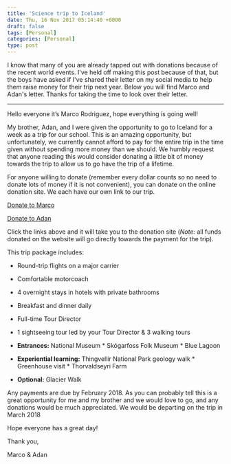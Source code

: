 ```yaml
---
title: 'Science trip to Iceland'
date: Thu, 16 Nov 2017 05:14:40 +0000
draft: false
tags: [Personal]
categories: [Personal]
type: post
---
```


I know that many of you are already tapped out with donations because of the
recent world events. I've held off making this post because of that, but the
boys have asked if I've shared their letter on my social media to help them
raise money for their trip next year. Below you will find Marco and Adan's
letter. Thanks for taking the time to look over their letter.

---

Hello everyone it’s Marco Rodriguez, hope everything is going well!

My brother, Adan, and I were given the opportunity to go to Iceland for a
week as a trip for our school. This is an amazing opportunity, but
unfortunately, we currently cannot afford to pay for the entire trip in the
time given without spending more money than we should. We humbly request
that anyone reading this would consider donating a little bit of money
towards the trip to allow us to go have the trip of a lifetime.

For anyone willing to donate (remember every dollar counts so no need to
donate lots of money if it is not convenient), you can donate on the
online donation site. We each have our own link to our trip.

[Donate to Marco](http://personal.eftours.com/secure/make-donation.aspx?poid=D3E3327D&utm_medium=web&utm_source=paxsecure&utm_campaign=fundraising)

[Donate to Adan](http://personal.eftours.com/secure/make-donation.aspx?poid=D3E33273&utm_medium=web&utm_source=paxsecure&utm_campaign=fundraising)

Click the links above and it will take you to the donation site (*Note:* all
funds donated on the website will go directly towards the payment for the trip).

This trip package includes:

* Round-trip flights on a major carrier

* Comfortable motorcoach

* 4 overnight stays in hotels with private bathrooms

* Breakfast and dinner daily

* Full-time Tour Director

* 1 sightseeing tour led by your Tour Director & 3 walking tours

* **Entrances:** National Museum * Skógarfoss Folk Museum * Blue Lagoon

* **Experiential learning:** Thingvellir National Park geology walk *
  Greenhouse visit * Thorvaldseyri Farm

* **Optional:** Glacier Walk

Any payments are due by February 2018. As you can probably tell this is a great
opportunity for me and my brother and we would love to go, and any donations
would be much appreciated. We would be departing on the trip in March 2018

Hope everyone has a great day!

Thank you,

Marco & Adan
